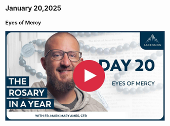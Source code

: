 ## January 20,2025 ##

### Eyes of Mercy ###

[![Eyes of Mercy](https://raw.githubusercontent.com/linusjf/RIAY/main/January/jpgs/Day020.jpg)](https://youtu.be/Dr3bjvXMjmY "Eyes of Mercy")
